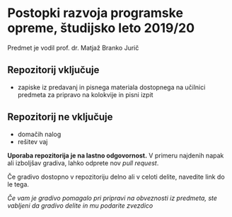 # Postopki razvoja programske opreme, študijsko leto 2019/20

Predmet je vodil prof. dr. Matjaž Branko Jurič

## Repozitorij vključuje
* zapiske iz predavanj in pisnega materiala dostopnega na učilnici predmeta za pripravo na kolokvije in pisni izpit

## Repozitorij ne vključuje
* domačih nalog
* rešitev vaj

**Uporaba repozitorija je na lastno odgovornost.** V primeru najdenih napak ali izboljšav gradiva, lahko odprete nov *pull request*. 

Če gradivo dostopno v repozitoriju delno ali v celoti delite, navedite link do le tega.

*Če vam je gradivo pomagalo pri pripravi na obveznosti iz predmeta, ste vabljeni da gradivo delite in mu podarite zvezdico*
